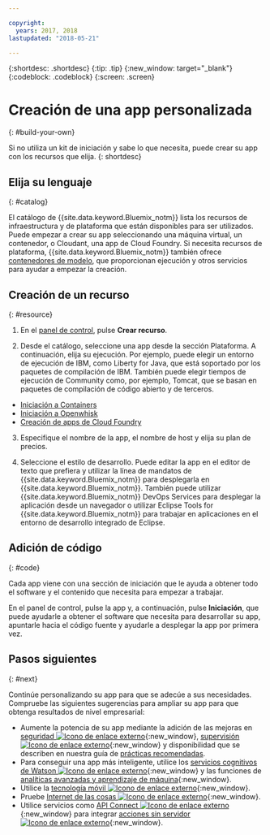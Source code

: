 ```yaml
---

copyright:
  years: 2017, 2018
lastupdated: "2018-05-21"

---
```


{:shortdesc: .shortdesc}
{:tip: .tip}
{:new_window: target="_blank"}
{:codeblock: .codeblock}
{:screen: .screen}

# Creación de una app personalizada
{: #build-your-own}

Si no utiliza un kit de iniciación y sabe lo que necesita, puede crear su app con los recursos que elija.
{: shortdesc}

## Elija su lenguaje
{: #catalog}

El catálogo de {{site.data.keyword.Bluemix_notm}} lista los recursos de infraestructura y de plataforma que están disponibles para ser utilizados. Puede empezar a crear su app seleccionando una máquina virtual, un contenedor, o Cloudant, una app de Cloud Foundry. Si necesita recursos de plataforma, {{site.data.keyword.Bluemix_notm}} también ofrece [contenedores de modelo](https://console.bluemix.net/catalog/?taxonomyNavigation=apps&category=blueprints), que proporcionan ejecución y otros servicios para ayudar a empezar la creación.

## Creación de un recurso
{: #resource}

1. En el [panel de control](https://console.bluemix.net/), pulse **Crear recurso**.

2. Desde el catálogo, seleccione una app desde la sección Plataforma. A continuación, elija su ejecución. Por ejemplo, puede elegir un entorno de ejecución de IBM, como Liberty for Java, que está soportado por los paquetes de compilación de IBM. También puede elegir tiempos de ejecución de Community como, por ejemplo, Tomcat, que se basan en paquetes de compilación de código abierto y de terceros.

  * [Iniciación a Containers](../containers/container_index.html)
  * [Iniciación a Openwhisk](../openwhisk/index.html)
  * [Creación de apps de Cloud Foundry](../cfapps/index.html#creating_cloud_foundry_apps)

3. Especifique el nombre de la app, el nombre de host y elija su plan de precios.

4. Seleccione el estilo de desarrollo. Puede editar la app en el editor de texto que prefiera y utilizar la línea de mandatos de {{site.data.keyword.Bluemix_notm}} para desplegarla en {{site.data.keyword.Bluemix_notm}}. También puede utilizar {{site.data.keyword.Bluemix_notm}} DevOps Services para desplegar la aplicación desde un navegador o utilizar Eclipse Tools for {{site.data.keyword.Bluemix_notm}} para trabajar en aplicaciones en el entorno de desarrollo integrado de Eclipse.

## Adición de código
{: #code}

Cada app viene con una sección de iniciación que le ayuda a obtener todo el software y el contenido que necesita para empezar a trabajar.

En el panel de control, pulse la app y, a continuación, pulse **Iniciación**, que puede ayudarle a obtener el software que necesita para desarrollar su app, apuntarle hacia el código fuente y ayudarle a desplegar la app por primera vez.

## Pasos siguientes
{: #next}

Continúe personalizando su app para que se adecúe a sus necesidades. Compruebe las siguientes sugerencias para ampliar su app para que obtenga resultados de nivel empresarial:

* Aumente la potencia de su app mediante la adición de las mejoras en [seguridad ![Icono de enlace externo](../icons/launch-glyph.svg "Icono de enlace externo")](https://console.bluemix.net/catalog/?taxonomyNavigation=data&category=security){:new_window}, [supervisión ![Icono de enlace externo](../icons/launch-glyph.svg "Icono de enlace externo")](https://console.bluemix.net/catalog/?category=devops){:new_window} y disponibilidad que se describen en nuestra guía de [prácticas recomendadas](best-practice.html).
* Para conseguir una app más inteligente, utilice los [servicios cognitivos de Watson ![Icono de enlace externo](../icons/launch-glyph.svg "Icono de enlace externo")](https://console.bluemix.net/catalog/?taxonomyNavigation=data&category=watson){:new_window} y las funciones de [analíticas avanzadas y aprendizaje de máquina](https://console.bluemix.net/catalog/?taxonomyNavigation=data&category=data){:new_window}.
* Utilice la [tecnología móvil ![Icono de enlace externo](../icons/launch-glyph.svg "Icono de enlace externo")](https://console.bluemix.net/catalog/?category=mobile){:new_window}.
* Pruebe [Internet de las cosas ![Icono de enlace externo](../icons/launch-glyph.svg "Icono de enlace externo")](https://console.bluemix.net/catalog/?category=iot){:new_window}.
* Utilice servicios como [API Connect ![Icono de enlace externo](../icons/launch-glyph.svg "Icono de enlace externo")](https://console.bluemix.net/catalog/?category=integration){:new_window} para integrar [acciones sin servidor ![Icono de enlace externo](../icons/launch-glyph.svg "Icono de enlace externo")](https://console.bluemix.net/catalog/?category=whisk){:new_window}.
